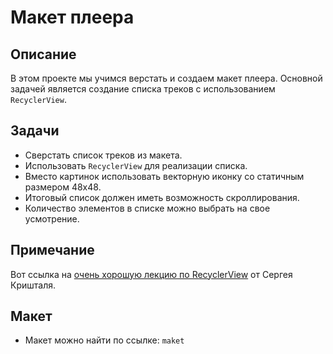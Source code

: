 # Макет плеера

## Описание

В этом проекте мы учимся верстать и создаем макет плеера. Основной задачей является создание списка треков с использованием `RecyclerView`.

## Задачи

- Сверстать список треков из макета.
- Использовать `RecyclerView` для реализации списка.
- Вместо картинок использовать векторную иконку со статичным размером 48x48.
- Итоговый список должен иметь возможность скроллирования.
- Количество элементов в списке можно выбрать на свое усмотрение.

## Примечание

Вот ссылка на [очень хорошую лекцию по RecyclerView](https://example.com) от Сергея Кришталя.

## Макет

- Макет можно найти по ссылке: `maket`
